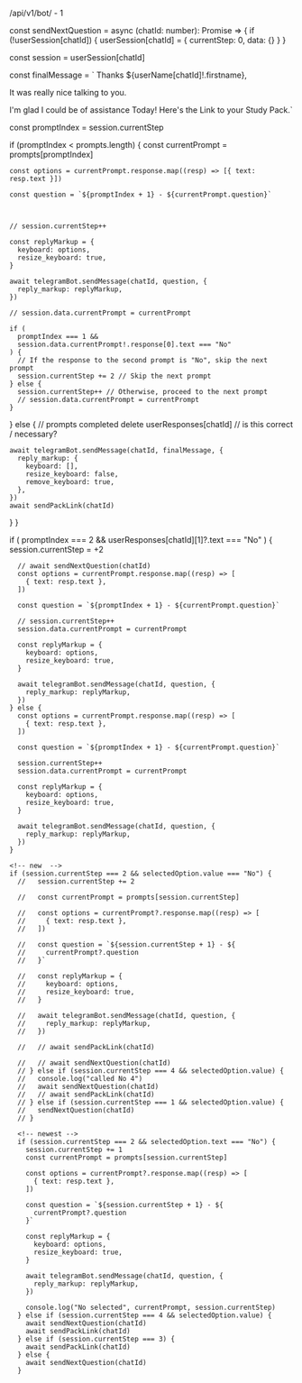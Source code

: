 /api/v1/bot/ - 1

<!-- code -->
const sendNextQuestion = async (chatId: number): Promise<void> => {
  if (!userSession[chatId]) {
    userSession[chatId] = { currentStep: 0, data: {} }
  }

  const session = userSession[chatId]

  const finalMessage = `
Thanks ${userName[chatId]!.firstname},

It was really nice talking to you.

I'm glad I could be of assistance Today!
Here's the Link to your Study Pack.`

  const promptIndex = session.currentStep

  if (promptIndex < prompts.length) {
    const currentPrompt = prompts[promptIndex]

    const options = currentPrompt.response.map((resp) => [{ text: resp.text }])

    const question = `${promptIndex + 1} - ${currentPrompt.question}`

    

    // session.currentStep++

    const replyMarkup = {
      keyboard: options,
      resize_keyboard: true,
    }

    await telegramBot.sendMessage(chatId, question, {
      reply_markup: replyMarkup,
    })

    // session.data.currentPrompt = currentPrompt

    if (
      promptIndex === 1 &&
      session.data.currentPrompt!.response[0].text === "No"
    ) {
      // If the response to the second prompt is "No", skip the next prompt
      session.currentStep += 2 // Skip the next prompt
    } else {
      session.currentStep++ // Otherwise, proceed to the next prompt
      // session.data.currentPrompt = currentPrompt
    }
  } else {
    // prompts completed
    delete userResponses[chatId] // is this correct / necessary?

    await telegramBot.sendMessage(chatId, finalMessage, {
      reply_markup: {
        keyboard: [],
        resize_keyboard: false,
        remove_keyboard: true,
      },
    })
    await sendPackLink(chatId)
  }
}


<!-- --- -->

if (
      promptIndex === 2 &&
      userResponses[chatId][1]?.text === "No"
    ) {
      session.currentStep = +2

      // await sendNextQuestion(chatId)
      const options = currentPrompt.response.map((resp) => [
        { text: resp.text },
      ])

      const question = `${promptIndex + 1} - ${currentPrompt.question}`

      // session.currentStep++
      session.data.currentPrompt = currentPrompt

      const replyMarkup = {
        keyboard: options,
        resize_keyboard: true,
      }

      await telegramBot.sendMessage(chatId, question, {
        reply_markup: replyMarkup,
      })
    } else {
      const options = currentPrompt.response.map((resp) => [
        { text: resp.text },
      ])

      const question = `${promptIndex + 1} - ${currentPrompt.question}`

      session.currentStep++
      session.data.currentPrompt = currentPrompt

      const replyMarkup = {
        keyboard: options,
        resize_keyboard: true,
      }

      await telegramBot.sendMessage(chatId, question, {
        reply_markup: replyMarkup,
      })
    }

    <!-- new  -->
    if (session.currentStep === 2 && selectedOption.value === "No") {
      //   session.currentStep += 2

      //   const currentPrompt = prompts[session.currentStep]

      //   const options = currentPrompt?.response.map((resp) => [
      //     { text: resp.text },
      //   ])

      //   const question = `${session.currentStep + 1} - ${
      //     currentPrompt?.question
      //   }`

      //   const replyMarkup = {
      //     keyboard: options,
      //     resize_keyboard: true,
      //   }

      //   await telegramBot.sendMessage(chatId, question, {
      //     reply_markup: replyMarkup,
      //   })

      //   // await sendPackLink(chatId)

      //   // await sendNextQuestion(chatId)
      // } else if (session.currentStep === 4 && selectedOption.value) {
      //   console.log("called No 4")
      //   await sendNextQuestion(chatId)
      //   // await sendPackLink(chatId)
      // } else if (session.currentStep === 1 && selectedOption.value) {
      //   sendNextQuestion(chatId)
      // } 

      <!-- newest -->
      if (session.currentStep === 2 && selectedOption.text === "No") {
        session.currentStep += 1
        const currentPrompt = prompts[session.currentStep]

        const options = currentPrompt?.response.map((resp) => [
          { text: resp.text },
        ])

        const question = `${session.currentStep + 1} - ${
          currentPrompt?.question
        }`

        const replyMarkup = {
          keyboard: options,
          resize_keyboard: true,
        }

        await telegramBot.sendMessage(chatId, question, {
          reply_markup: replyMarkup,
        })

        console.log("No selected", currentPrompt, session.currentStep)
      } else if (session.currentStep === 4 && selectedOption.value) {
        await sendNextQuestion(chatId)
        await sendPackLink(chatId)
      } else if (session.currentStep === 3) {
        await sendPackLink(chatId)
      } else {
        await sendNextQuestion(chatId)
      }